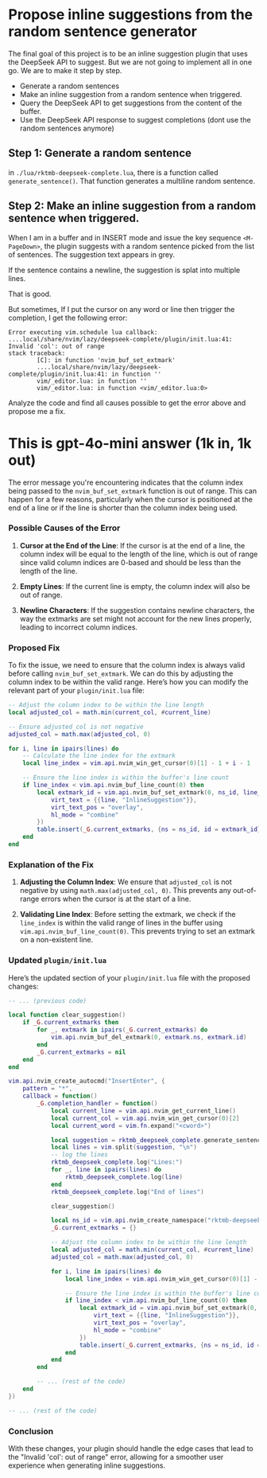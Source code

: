 # Propose inline suggestions from the random sentence generator

The final goal of this project is to be an inline suggestion plugin that uses the DeepSeek API to suggest.
But we are not going to implement all in one go.
We are to make it step by step.

- Generate a random sentences
- Make an inline suggestion from a random sentence when triggered.
- Query the DeepSeek API to get suggestions from the content of the buffer.
- Use the DeepSeek API response to suggest completions (dont use the random sentences anymore)

## Step 1: Generate a random sentence

in `./lua/rktmb-deepseek-complete.lua`, there is a function called `generate_sentence()`.
That function generates a multiline random sentence.

## Step 2: Make an inline  suggestion from a random sentence when triggered.

When I am in a buffer and in INSERT mode and issue the key sequence `<M-PageDown>`,
the plugin suggests with a random sentence picked from the list of sentences. 
The suggestion text appears in grey.

If the sentence contains a newline, the suggestion is splat into multiple lines.

That is good.


But sometimes, If I put the cursor on any word or line then trigger the completion, I get the following error:

```
Error executing vim.schedule lua callback: ....local/share/nvim/lazy/deepseek-complete/plugin/init.lua:41: Invalid 'col': out of range
stack traceback:
        [C]: in function 'nvim_buf_set_extmark'
        ....local/share/nvim/lazy/deepseek-complete/plugin/init.lua:41: in function ''
        vim/_editor.lua: in function ''
        vim/_editor.lua: in function <vim/_editor.lua:0>
```

Analyze the code and find all causes possible to get the error above and propose me a fix.



# This is gpt-4o-mini answer (1k in, 1k out)

The error message you're encountering indicates that the column index being passed to the `nvim_buf_set_extmark` function is out of range. This can happen for a few reasons, particularly when the cursor is positioned at the end of a line or if the line is shorter than the column index being used.

### Possible Causes of the Error

1. **Cursor at the End of the Line**: If the cursor is at the end of a line, the column index will be equal to the length of the line, which is out of range since valid column indices are 0-based and should be less than the length of the line.

2. **Empty Lines**: If the current line is empty, the column index will also be out of range.

3. **Newline Characters**: If the suggestion contains newline characters, the way the extmarks are set might not account for the new lines properly, leading to incorrect column indices.

### Proposed Fix

To fix the issue, we need to ensure that the column index is always valid before calling `nvim_buf_set_extmark`. We can do this by adjusting the column index to be within the valid range. Here’s how you can modify the relevant part of your `plugin/init.lua` file:

```lua
-- Adjust the column index to be within the line length
local adjusted_col = math.min(current_col, #current_line)

-- Ensure adjusted_col is not negative
adjusted_col = math.max(adjusted_col, 0)

for i, line in ipairs(lines) do
    -- Calculate the line index for the extmark
    local line_index = vim.api.nvim_win_get_cursor(0)[1] - 1 + i - 1

    -- Ensure the line index is within the buffer's line count
    if line_index < vim.api.nvim_buf_line_count(0) then
        local extmark_id = vim.api.nvim_buf_set_extmark(0, ns_id, line_index, adjusted_col, {
            virt_text = {{line, "InlineSuggestion"}},
            virt_text_pos = "overlay",
            hl_mode = "combine"
        })
        table.insert(_G.current_extmarks, {ns = ns_id, id = extmark_id})
    end
end
```

### Explanation of the Fix

1. **Adjusting the Column Index**: We ensure that `adjusted_col` is not negative by using `math.max(adjusted_col, 0)`. This prevents any out-of-range errors when the cursor is at the start of a line.

2. **Validating Line Index**: Before setting the extmark, we check if the `line_index` is within the valid range of lines in the buffer using `vim.api.nvim_buf_line_count(0)`. This prevents trying to set an extmark on a non-existent line.

### Updated `plugin/init.lua`

Here’s the updated section of your `plugin/init.lua` file with the proposed changes:

```lua
-- ... (previous code)

local function clear_suggestion()
    if _G.current_extmarks then
        for _, extmark in ipairs(_G.current_extmarks) do
            vim.api.nvim_buf_del_extmark(0, extmark.ns, extmark.id)
        end
        _G.current_extmarks = nil
    end
end

vim.api.nvim_create_autocmd("InsertEnter", {
    pattern = "*",
    callback = function()
        _G.completion_handler = function()
            local current_line = vim.api.nvim_get_current_line()
            local current_col = vim.api.nvim_win_get_cursor(0)[2]
            local current_word = vim.fn.expand("<cword>")

            local suggestion = rktmb_deepseek_complete.generate_sentence()
            local lines = vim.split(suggestion, "\n")
            -- log the lines
            rktmb_deepseek_complete.log("Lines:")
            for _, line in ipairs(lines) do
                rktmb_deepseek_complete.log(line)
            end
            rktmb_deepseek_complete.log("End of lines")

            clear_suggestion()

            local ns_id = vim.api.nvim_create_namespace("rktmb-deepseek-complete-ns")
            _G.current_extmarks = {}

            -- Adjust the column index to be within the line length
            local adjusted_col = math.min(current_col, #current_line)
            adjusted_col = math.max(adjusted_col, 0)

            for i, line in ipairs(lines) do
                local line_index = vim.api.nvim_win_get_cursor(0)[1] - 1 + i - 1

                -- Ensure the line index is within the buffer's line count
                if line_index < vim.api.nvim_buf_line_count(0) then
                    local extmark_id = vim.api.nvim_buf_set_extmark(0, ns_id, line_index, adjusted_col, {
                        virt_text = {{line, "InlineSuggestion"}},
                        virt_text_pos = "overlay",
                        hl_mode = "combine"
                    })
                    table.insert(_G.current_extmarks, {ns = ns_id, id = extmark_id})
                end
            end
        end

        -- ... (rest of the code)
    end
})

-- ... (rest of the code)
```

### Conclusion

With these changes, your plugin should handle the edge cases that lead to the "Invalid 'col': out of range" error, allowing for a smoother user experience when generating inline suggestions.

